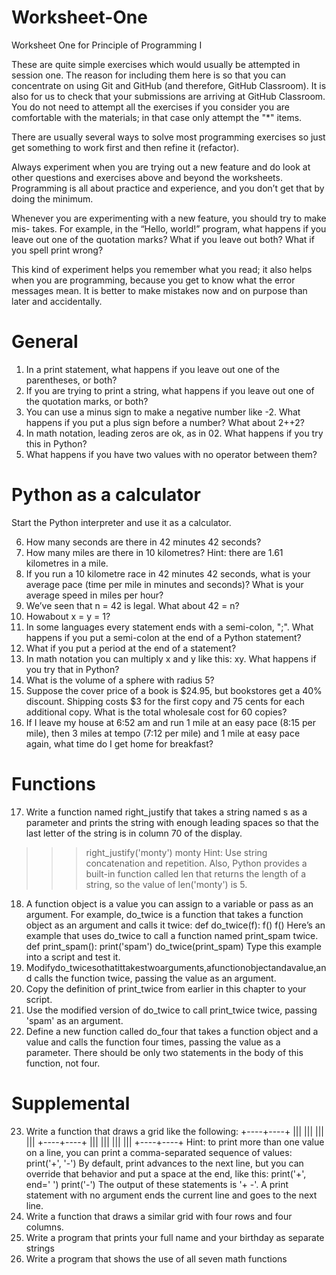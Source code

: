 # Worksheet-One
Worksheet One for Principle of Programming I

These are quite simple exercises which would usually be attempted in session one. The reason for including them here is so that you can concentrate on using
Git and GitHub (and therefore, GitHub Classroom). It is also for us to check that your submissions are arriving at GitHub Classroom. You do not need to attempt 
all the exercises if you consider you are comfortable with the materials; in that case only attempt the "*" items.

There are usually several ways to solve most programming exercises so just get something to work first and then refine it (refactor).

Always experiment when you are trying out a new feature and do look at other questions and exercises above and beyond the worksheets. 
Programming is all about practice and experience, and you don’t get that by doing the minimum.

Whenever you are experimenting with a new feature, you should try to make mis- takes. For example, in the “Hello, world!” program, what happens 
if you leave out one of the quotation marks? What if you leave out both? What if you spell print wrong?

This kind of experiment helps you remember what you read; it also helps when you are programming, because you get to know what the error messages mean. 
It is better to make mistakes now and on purpose than later and accidentally.

# General

1. In a print statement, what happens if you leave out one of the parentheses, or both?
2. If you are trying to print a string, what happens if you leave out one of the quotation marks, or both?
3. You can use a minus sign to make a negative number like -2. What happens if you put a plus sign before a number? What about 2++2?
4. In math notation, leading zeros are ok, as in 02. What happens if you try this in Python?
5. What happens if you have two values with no operator between them?

# Python as a calculator

Start the Python interpreter and use it as a calculator.

6. How many seconds are there in 42 minutes 42 seconds?
7. How many miles are there in 10 kilometres? Hint: there are 1.61 kilometres in a mile.
8. If you run a 10 kilometre race in 42 minutes 42 seconds, what is your average pace (time per mile in minutes and seconds)? What is your average speed in miles per hour?
9. We’ve seen that n = 42 is legal. What about 42 = n?
10. Howabout x = y = 1?
11. In some languages every statement ends with a semi-colon, ";". What happens if you put a semi-colon at the end of a Python statement?
12. What if you put a period at the end of a statement?
13. In math notation you can multiply x and y like this: xy. What happens if you try that in Python?
14. What is the volume of a sphere with radius 5?
15. Suppose the cover price of a book is $24.95, but bookstores get a 40% discount. Shipping costs $3 for the first copy and 75 cents for each additional copy. 
What is the total wholesale cost for 60 copies?
16. If I leave my house at 6:52 am and run 1 mile at an easy pace (8:15 per mile), then 3 miles at tempo (7:12 per mile) and 1 mile at easy pace again, 
what time do I get home for breakfast?

# Functions

17. Write a function named right_justify that takes a string named s as a parameter and prints the string with enough leading spaces so that the last letter of the string is in column 70 of the display.
   >>> right_justify('monty')
monty
Hint: Use string concatenation and repetition. Also, Python provides a built-in function called len that returns the length of a string, so the value of len('monty') is 5.
18. A function object is a value you can assign to a variable or pass as an argument. For example, do_twice is a function that takes a function object as an argument and calls it twice:
   def do_twice(f):
       f()
f()
Here’s an example that uses do_twice to call a function named print_spam twice. def print_spam():
       print('spam')
   do_twice(print_spam)
Type this example into a script and test it.
19. Modifydo_twicesothatittakestwoarguments,afunctionobjectandavalue,and calls the function twice, passing the value as an argument.
20. Copy the definition of print_twice from earlier in this chapter to your script.
21. Use the modified version of do_twice to call print_twice twice, passing 'spam'
as an argument.
22. Define a new function called do_four that takes a function object and a value and calls the function four times, passing the value as a parameter. 
There should be only two statements in the body of this function, not four.

# Supplemental

23. Write a function that draws a grid like the following:
+----+----+ ||| ||| ||| ||| +----+----+ ||| ||| ||| ||| +----+----+
Hint: to print more than one value on a line, you can print a comma-separated sequence of values:
print('+', '-')
By default, print advances to the next line, but you can override that behavior
and put a space at the end, like this:
   print('+', end=' ')
   print('-')
The output of these statements is '+ -'.
A print statement with no argument ends the current line and goes to the next
line.
24. Write a function that draws a similar grid with four rows and four columns.
25. Write a program that prints your full name and your birthday as separate strings
26. Write a program that shows the use of all seven math functions